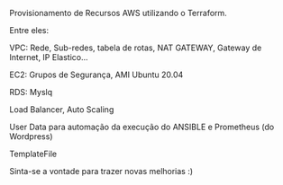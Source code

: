 Provisionamento de Recursos AWS utilizando o Terraform.

Entre eles:

VPC: Rede, Sub-redes, tabela de rotas, NAT GATEWAY, Gateway de Internet, IP Elastico...

EC2: Grupos de Segurança, AMI Ubuntu 20.04

RDS: Myslq

Load Balancer, Auto Scaling

User Data para automação da execução do ANSIBLE e Prometheus (do Wordpress)

TemplateFile


Sinta-se a vontade para trazer novas melhorias :)
